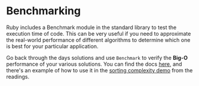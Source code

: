 # Benchmarking

Ruby includes a Benchmark module in the standard library to test the execution time of code. This can be very useful if you need to approximate the real-world performance of different algorithms to determine which one is best for your particular application.

Go back through the days solutions and use `Benchmark` to verify the **Big-O** performance of your various solutions. You can find the docs [here][benchmark-docs], and there's an example of how to use it in the [sorting complexity demo][sorting-demo] from the readings.

[benchmark-docs]:
http://ruby-doc.org/stdlib-2.1.2/libdoc/benchmark/rdoc/Benchmark.html
[sorting-demo]: ../../demos/sorting_demo/sorting_demo.rb#L58-L67
